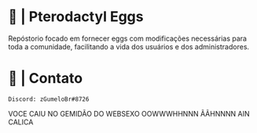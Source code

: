 # 🦖 | Pterodactyl Eggs

Repóstorio focado em fornecer eggs com modificações necessárias para toda a comunidade, facilitando a vida dos usuários e dos administradores.

# 📁 | Contato

```Discord: zGumeloBr#8726```

VOCE CAIU NO GEMIDÃO DO WEBSEXO OOWWWHHNNN ÃÃHNNNN AIN CALICA
